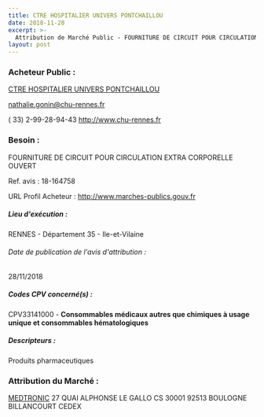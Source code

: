 ```yaml
---
title: CTRE HOSPITALIER UNIVERS PONTCHAILLOU
date: 2018-11-28
excerpt: >-
  Attribution de Marché Public - FOURNITURE DE CIRCUIT POUR CIRCULATION EXTRA CORPORELLE OUVERT
layout: post
---
```


### Acheteur Public : 
<a href="/acheteur-138/siren-263500076"> CTRE HOSPITALIER UNIVERS PONTCHAILLOU</a><br/>



nathalie.gonin@chu-rennes.fr

( 33) 2-99-28-94-43
http://www.chu-rennes.fr
### Besoin :

FOURNITURE DE CIRCUIT POUR CIRCULATION EXTRA CORPORELLE OUVERT

Ref. avis : 18-164758

URL Profil Acheteur : http://www.marches-publics.gouv.fr

##### Lieu d'exécution :

RENNES - Département 35 - Ile-et-Vilaine

###### Date de publication de l'avis d'attribution : 
28/11/2018

##### Codes CPV concerné(s) :
CPV33141000 - **Consommables médicaux autres que chimiques à usage unique et consommables hématologiques** <br/>

##### Descripteurs :
Produits pharmaceutiques <br/>

### Attribution du Marché :
<a href="/entreprise-573/siren-722008232"> MEDTRONIC</a>    27 QUAI ALPHONSE LE GALLO CS 30001 92513 BOULOGNE BILLANCOURT CEDEX <br/>
